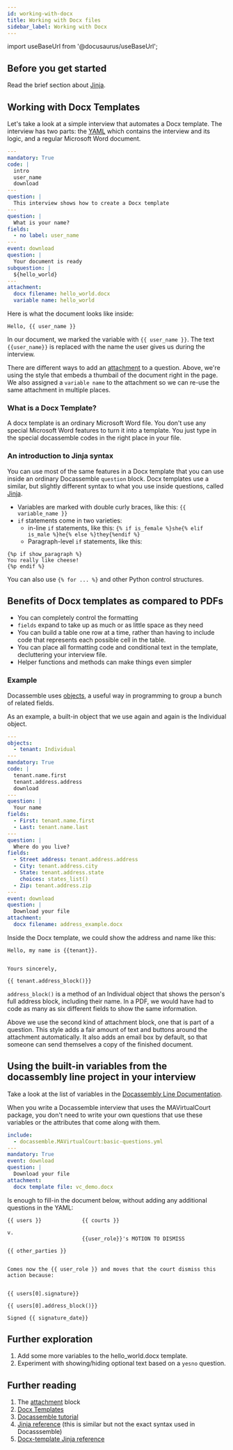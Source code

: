```yaml
---
id: working-with-docx
title: Working with Docx files
sidebar_label: Working with Docx
---
```

import useBaseUrl from '@docusaurus/useBaseUrl';

## Before you get started

Read the brief section about [Jinja](jinja2.md).

## Working with Docx Templates

Let's take a look at a simple interview that automates a Docx template.
The interview has two parts: the [YAML](yaml.md) which contains the
interview and its logic, and a regular Microsoft Word document.

```yaml
---
mandatory: True
code: |
  intro
  user_name
  download
---
question: |
  This interview shows how to create a Docx template
---
question: |
  What is your name?
fields:
  - no label: user_name
---
event: download
question: |
  Your document is ready
subquestion: |
  ${hello_world}
---
attachment:
  docx filename: hello_world.docx
  variable name: hello_world 
```

Here is what the document looks like inside:

```
Hello, {{ user_name }}
```

In our document, we marked the variable with `{{ user_name }}`. The text 
`{{user_name}}` is replaced with the name the user gives us during the
interview.

There are different ways to add an
[attachment](https://docassemble.org/docs/documents.html#attachment) to a
question. Above, we're using the style that embeds a thumbail of the document
right in the page. We also assigned a `variable name` to the attachment so we
can re-use the same attachment in multiple places.

### What is a Docx Template?

A docx template is an ordinary Microsoft Word file. You don't use any special
Microsoft Word features to turn it into a template. You just type in the special
docassemble codes in the right place in your file.

### An introduction to Jinja syntax

You can use most of the same features in a Docx template that you can use
inside an ordinary Docassemble `question` block. Docx templates use a similar,
but slightly different syntax to what you use inside questions, called 
[Jinja](jinja2.md).

* Variables are marked with double curly braces, like this: `{{ variable_name }}`
* `if` statements come in two varieties:
    * in-line `if` statements, like this: 
    `{% if is_female %}she{% elif is_male %}he{% else %}they{%endif %}`
    * Paragraph-level `if` statements, like this:
```
{%p if show_paragraph %}
You really like cheese!
{%p endif %}
```

You can also use `{% for ... %}` and other Python control structures.

## Benefits of Docx templates as compared to PDFs

* You can completely control the formatting
* `fields` expand to take up as much or as little space as they need
* You can build a table one row at a time, rather than having to
  include code that represents each possible cell in the table.
* You can place all formatting code and conditional text in the template,
  decluttering your interview file.  
* Helper functions and methods can make things even simpler

### Example

Docassemble uses [objects](practical-guide-docassemble/object-oriented-programming.md),
a useful way in programming to group a bunch of related fields.

As an example, a built-in object that we use again and again is the
Individual object.

```yaml
---
objects:
  - tenant: Individual
---
mandatory: True
code: |
  tenant.name.first
  tenant.address.address
  download
---
question: |
  Your name
fields:
  - First: tenant.name.first
  - Last: tenant.name.last
---
question: |
  Where do you live?
fields:
  - Street address: tenant.address.address
  - City: tenant.address.city
  - State: tenant.address.state
    choices: states_list()
  - Zip: tenant.address.zip
---
event: download
question: |
  Download your file
attachment: 
  docx filename: address_example.docx
```

Inside the Docx template, we could show the address and name like this:

```
Hello, my name is {{tenant}}.

 
Yours sincerely,

{{ tenant.address_block()}}
```

`address_block()` is a method of an Individual object that shows the person's full
address block, including their name. In a PDF, we would have had to code as many
as six different fields to show the same information.

Above we use the second kind of attachment block, one that is part of a question. This style
adds a fair amount of text and buttons around the attachment automatically. It also adds
an email box by default, so that someone can send themselves a copy of the finished document.

## Using the built-in variables from the docassembly line project in your interview

Take a look at the list of variables in the [Docassembly Line Documentation](https://github.com/SuffolkLITLab/doc-assembly-line/blob/master/internal_object_names.md).

When you write a Docassemble interview that uses the MAVirtualCourt package,
you don't need to write your own questions that use these variables or the
attributes that come along with them.

```yaml
include:
  - docassemble.MAVirtualCourt:basic-questions.yml
---
mandatory: True
event: download
question: |
  Download your file
attachment: 
  docx template file: vc_demo.docx
```

Is enough to fill-in the document below, without adding any additional questions in the YAML:

```
{{ users }}             {{ courts }}

v.
                        {{user_role}}'s MOTION TO DISMISS

{{ other_parties }}


Comes now the {{ user_role }} and moves that the court dismiss this action because:


{{ users[0].signature}}

{{ users[0].address_block()}}

Signed {{ signature_date}}
```

## Further exploration

1. Add some more variables to the hello_world.docx template.
1. Experiment with showing/hiding optional text based on a `yesno` question.

## Further reading

1. The [attachment](https://docassemble.org/docs/documents.html#attachment) block
1. [Docx Templates](https://docassemble.org/docs/documents.html#docx%20template%20file)
1. [Docassemble tutorial](https://docassemble.org/docs/helloworld.html)
1. [Jinja reference](https://jinja.palletsprojects.com/en/2.11.x/) (this is
   similar but not the exact syntax used in Docasssemble)
1. [Docx-template Jinja reference](https://docxtpl.readthedocs.io/en/latest/#jinja2-like-syntax)